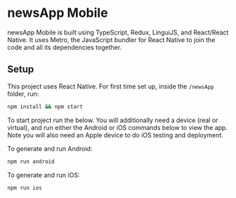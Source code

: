 # newsApp Mobile

newsApp Mobile is built using TypeScript, Redux, LinguiJS, and React/React Native.
It uses Metro, the JavaScript bundler for React Native to join the code and all its dependencies together.


## Setup

This project uses React Native. For first time set up, inside the `/newsApp` folder, run:

 ```bash
 npm install && npm start
 ```

To start project run the below. You will additionally need a device (real or virtual), and run either the Android or iOS commands below to view the app. Note you will also need an Apple device to do iOS testing and deployment.

To generate and run Android:

```bash
npm run android
```

To generate and run iOS:

```bash
npm run ios
```






